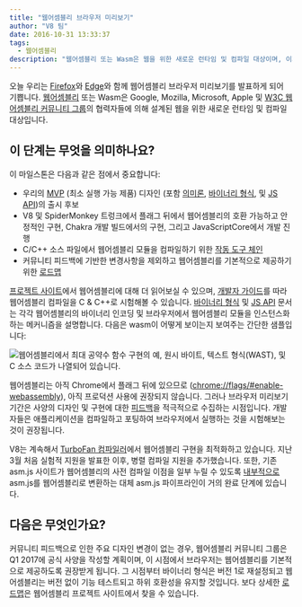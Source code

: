 ```yaml
---
title: "웹어셈블리 브라우저 미리보기"
author: "V8 팀"
date: 2016-10-31 13:33:37
tags:
  - 웹어셈블리
description: "웹어셈블리 또는 Wasm은 웹을 위한 새로운 런타임 및 컴파일 대상이며, 이제 Chrome Canary에서 플래그 뒤에서 사용할 수 있습니다!"
---
```

오늘 우리는 [Firefox](https://hacks.mozilla.org/2016/10/webassembly-browser-preview)와 [Edge](https://blogs.windows.com/msedgedev/2016/10/31/webassembly-browser-preview/)와 함께 웹어셈블리 브라우저 미리보기를 발표하게 되어 기쁩니다. [웹어셈블리](http://webassembly.org/) 또는 Wasm은 Google, Mozilla, Microsoft, Apple 및 [W3C 웹어셈블리 커뮤니티 그룹](https://www.w3.org/community/webassembly/)의 협력자들에 의해 설계된 웹을 위한 새로운 런타임 및 컴파일 대상입니다.

<!--truncate-->
## 이 단계는 무엇을 의미하나요?

이 마일스톤은 다음과 같은 점에서 중요합니다:

- 우리의 [MVP](http://webassembly.org/docs/mvp/) (최소 실행 가능 제품) 디자인 (포함 [의미론](http://webassembly.org/docs/semantics/), [바이너리 형식](http://webassembly.org/docs/binary-encoding/), 및 [JS API](http://webassembly.org/docs/js/))의 출시 후보
- V8 및 SpiderMonkey 트렁크에서 플래그 뒤에서 웹어셈블리의 호환 가능하고 안정적인 구현, Chakra 개발 빌드에서의 구현, 그리고 JavaScriptCore에서 개발 진행
- C/C++ 소스 파일에서 웹어셈블리 모듈을 컴파일하기 위한 [작동 도구 체인](http://webassembly.org/getting-started/developers-guide/)
- 커뮤니티 피드백에 기반한 변경사항을 제외하고 웹어셈블리를 기본적으로 제공하기 위한 [로드맵](http://webassembly.org/roadmap/)

[프로젝트 사이트](http://webassembly.org/)에서 웹어셈블리에 대해 더 읽어보실 수 있으며, [개발자 가이드](http://webassembly.org/getting-started/developers-guide/)를 따라 웹어셈블리 컴파일을 C & C++로 시험해볼 수 있습니다. [바이너리 형식](http://webassembly.org/docs/binary-encoding/) 및 [JS API](http://webassembly.org/docs/js/) 문서는 각각 웹어셈블리의 바이너리 인코딩 및 브라우저에서 웹어셈블리 모듈을 인스턴스화하는 메커니즘을 설명합니다. 다음은 wasm이 어떻게 보이는지 보여주는 간단한 샘플입니다:

![웹어셈블리에서 최대 공약수 함수 구현의 예, 원시 바이트, 텍스트 형식(WAST), 및 C 소스 코드가 나열되어 있습니다.](/_img/webassembly-browser-preview/gcd.svg)

웹어셈블리는 아직 Chrome에서 플래그 뒤에 있으므로 ([chrome://flags/#enable-webassembly](chrome://flags/#enable-webassembly)), 아직 프로덕션 사용에 권장되지 않습니다. 그러나 브라우저 미리보기 기간은 사양의 디자인 및 구현에 대한 [피드백](http://webassembly.org/community/feedback/)을 적극적으로 수집하는 시점입니다. 개발자들은 애플리케이션을 컴파일하고 포팅하여 브라우저에서 실행하는 것을 시험해보는 것이 권장됩니다.

V8는 계속해서 [TurboFan 컴파일러](/blog/turbofan-jit)에서 웹어셈블리 구현을 최적화하고 있습니다. 지난 3월 처음 실험적 지원을 발표한 이후, 병렬 컴파일 지원을 추가했습니다. 또한, 기존 asm.js 사이트가 웹어셈블리의 사전 컴파일 이점을 일부 누릴 수 있도록 [내부적으로](https://www.chromestatus.com/feature/5053365658583040) asm.js를 웹어셈블리로 변환하는 대체 asm.js 파이프라인이 거의 완료 단계에 있습니다.

## 다음은 무엇인가요?

커뮤니티 피드백으로 인한 주요 디자인 변경이 없는 경우, 웹어셈블리 커뮤니티 그룹은 Q1 2017에 공식 사양을 작성할 계획이며, 이 시점에서 브라우저는 웹어셈블리를 기본적으로 제공하도록 권장받게 됩니다. 그 시점부터 바이너리 형식은 버전 1로 재설정되고 웹어셈블리는 버전 없이 기능 테스트되고 하위 호환성을 유지할 것입니다. 보다 상세한 [로드맵](http://webassembly.org/roadmap/)은 웹어셈블리 프로젝트 사이트에서 찾을 수 있습니다.
